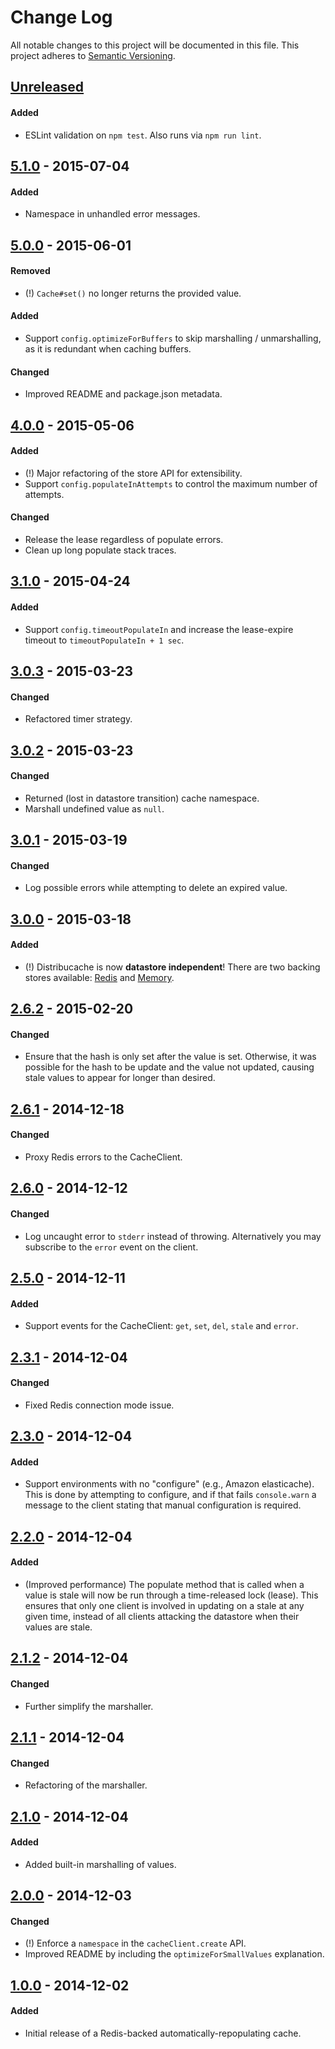 # Change Log
All notable changes to this project will be documented in this file.
This project adheres to [Semantic Versioning](http://semver.org/).

## [Unreleased][unreleased]
#### Added
- ESLint validation on `npm test`. Also runs via `npm run lint`.

## [5.1.0] - 2015-07-04
#### Added
- Namespace in unhandled error messages.

## [5.0.0] - 2015-06-01
#### Removed
- (!) `Cache#set()` no longer returns the provided value.

#### Added
- Support `config.optimizeForBuffers` to skip marshalling / unmarshalling,
  as it is redundant when caching buffers.

#### Changed
- Improved README and package.json metadata.

## [4.0.0] - 2015-05-06
#### Added
- (!) Major refactoring of the store API for extensibility.
- Support `config.populateInAttempts` to control the maximum number of attempts.

#### Changed
- Release the lease regardless of populate errors.
- Clean up long populate stack traces.

## [3.1.0] - 2015-04-24
#### Added
- Support `config.timeoutPopulateIn` and increase the lease-expire timeout
  to `timeoutPopulateIn + 1 sec`.

## [3.0.3] - 2015-03-23
#### Changed
- Refactored timer strategy.

## [3.0.2] - 2015-03-23
#### Changed
- Returned (lost in datastore transition) cache namespace.
- Marshall undefined value as `null`.

## [3.0.1] - 2015-03-19
#### Changed
- Log possible errors while attempting to delete an expired value.

## [3.0.0] - 2015-03-18
#### Added
- (!) Distribucache is now **datastore independent**! There are two backing stores available:
  [Redis](https://github.com/dowjones/distribucache-redis-store) and
  [Memory](https://github.com/dowjones/distribucache-memory-store).

## [2.6.2] - 2015-02-20
#### Changed
- Ensure that the hash is only set after the value is set. Otherwise, it was possible
  for the hash to be update and the value not updated, causing stale values to appear
  for longer than desired.

## [2.6.1] - 2014-12-18
#### Changed
- Proxy Redis errors to the CacheClient.

## [2.6.0] - 2014-12-12
#### Changed
- Log uncaught error to `stderr` instead of throwing. Alternatively you may
  subscribe to the `error` event on the client.

## [2.5.0] - 2014-12-11
#### Added
- Support events for the CacheClient: `get`, `set`, `del`, `stale` and `error`.

## [2.3.1] - 2014-12-04
#### Changed
- Fixed Redis connection mode issue.

## [2.3.0] - 2014-12-04
#### Added
- Support environments with no "configure" (e.g., Amazon elasticache). This is done
  by attempting to configure, and if that fails `console.warn` a message to the client
  stating that manual configuration is required.

## [2.2.0] - 2014-12-04
#### Added
- (Improved performance) The populate method that is called when a value is stale will
  now be run through a time-released lock (lease). This ensures that only one client
  is involved in updating on a stale at any given time, instead of all
  clients attacking the datastore when their values are stale.

## [2.1.2] - 2014-12-04
#### Changed
- Further simplify the marshaller.

## [2.1.1] - 2014-12-04
#### Changed
- Refactoring of the marshaller.

## [2.1.0] - 2014-12-04
#### Added
- Added built-in marshalling of values.

## [2.0.0] - 2014-12-03
#### Changed
- (!) Enforce a `namespace` in the `cacheClient.create` API.
- Improved README by including the `optimizeForSmallValues` explanation.

## [1.0.0] - 2014-12-02
#### Added
- Initial release of a Redis-backed automatically-repopulating cache.


[unreleased]: https://github.com/dowjones/distribucache/compare/v5.1.0...HEAD
[5.1.0]: https://github.com/dowjones/distribucache/compare/v5.0.0...v5.1.0
[5.0.0]: https://github.com/dowjones/distribucache/compare/v4.0.0...v5.0.0
[4.0.0]: https://github.com/dowjones/distribucache/compare/v3.1.0...v4.0.0
[3.1.0]: https://github.com/dowjones/distribucache/compare/v3.0.3...v3.1.0
[3.0.3]: https://github.com/dowjones/distribucache/compare/v3.0.2...v3.0.3
[3.0.2]: https://github.com/dowjones/distribucache/compare/v3.0.1...v3.0.2
[3.0.1]: https://github.com/dowjones/distribucache/compare/v3.0.0...v3.0.1
[3.0.0]: https://github.com/dowjones/distribucache/compare/v2.6.2...v3.0.0
[2.6.2]: https://github.com/dowjones/distribucache/compare/v2.6.1...v2.6.2
[2.6.1]: https://github.com/dowjones/distribucache/compare/v2.6.0...v2.6.1
[2.6.0]: https://github.com/dowjones/distribucache/compare/v2.5.0...v2.6.0
[2.5.0]: https://github.com/dowjones/distribucache/compare/v2.3.1...v2.5.0
[2.3.1]: https://github.com/dowjones/distribucache/compare/v2.3.0...v2.3.1
[2.3.0]: https://github.com/dowjones/distribucache/compare/v2.2.0...v2.3.0
[2.2.0]: https://github.com/dowjones/distribucache/compare/v2.1.2...v2.2.0
[2.1.2]: https://github.com/dowjones/distribucache/compare/v2.1.1...v2.1.2
[2.1.1]: https://github.com/dowjones/distribucache/compare/v2.1.0...v2.1.1
[2.1.0]: https://github.com/dowjones/distribucache/compare/v2.0.0...v2.1.0
[2.0.0]: https://github.com/dowjones/distribucache/compare/v1.0.0...v2.0.0
[1.0.0]: https://github.com/dowjones/distribucache/compare/5bc09c79ac8652c8a07407e803d5ddc74ebe761c...v1.0.0
